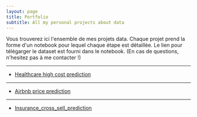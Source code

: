```yaml
---
layout: page
title: Portfolio
subtitle: All my personal projects about data
---
```

Vous trouverez ici l'ensemble de mes projets data. 
Chaque projet prend la forme d'un notebook pour lequel chaque étape est détaillée. 
Le lien pour télégarger le dataset est fourni dans le notebook. 
(En cas de questions, n'hesitez pas à me contacter !)

-----

- [Healthcare high cost prediction](https://natsunami.github.io/website/Portfolio/healthcare-cost-prediction/Healthcare%20cost%20prediction.html)

-----

- [Airbnb price prediction](https://natsunami.github.io/website/Portfolio/Airbnb/Airbnb-paris-Price-Prediction.html)

-----

- [Insurance_cross_sell_prediction](https://natsunami.github.io/website/Portfolio/Insurance-cost-sell-prediction/insurance_cross_sell_prediction.html)
